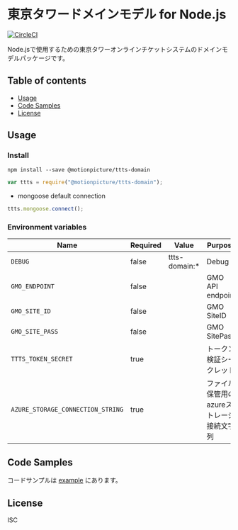# 東京タワードメインモデル for Node.js

[![CircleCI](https://circleci.com/gh/motionpicture/ttts-domain.svg?style=svg)](https://circleci.com/gh/motionpicture/ttts-domain)

Node.jsで使用するための東京タワーオンラインチケットシステムのドメインモデルパッケージです。

## Table of contents

* [Usage](#usage)
* [Code Samples](#code-samples)
* [License](#license)


## Usage

### Install

```shell
npm install --save @motionpicture/ttts-domain
```

```Javascript
var ttts = require("@motionpicture/ttts-domain");
```

* mongoose default connection
```Javascript
ttts.mongoose.connect();
```

### Environment variables

| Name                              | Required | Value         | Purpose                                   |
| --------------------------------- | -------- | ------------- | ----------------------------------------- |
| `DEBUG`                           | false    | ttts-domain:* | Debug                                     |
| `GMO_ENDPOINT`                    | false    |               | GMO API endpoint                          |
| `GMO_SITE_ID`                     | false    |               | GMO SiteID                                |
| `GMO_SITE_PASS`                   | false    |               | GMO SitePass                              |
| `TTTS_TOKEN_SECRET`               | true     |               | トークン検証シークレット                  |
| `AZURE_STORAGE_CONNECTION_STRING` | true     |               | ファイル保管用のazureストレージ接続文字列 |


## Code Samples

コードサンプルは [example](https://github.com/motionpicture/ttts-domain/tree/master/example) にあります。

## License

ISC

